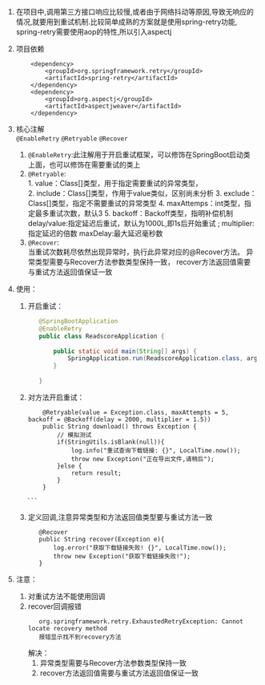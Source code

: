 1.  在项目中,调用第三方接口响应比较慢,或者由于网络抖动等原因,导致无响应的情况,就要用到重试机制.比较简单成熟的方案就是使用spring-retry功能,  
    spring-retry需要使用aop的特性,所以引入aspectj
2.  项目依赖  
    ```text
        <dependency>
            <groupId>org.springframework.retry</groupId>
            <artifactId>spring-retry</artifactId>
        </dependency>
        <dependency>
            <groupId>org.aspectj</groupId>
            <artifactId>aspectjweaver</artifactId>
        </dependency>
    ```    
3.  核心注解  
    `@EnableRetry` `@Retryable`  `@Recover`    
    
    1.  `@EnableRetry`:此注解用于开启重试框架，可以修饰在SpringBoot启动类上面，也可以修饰在需要重试的类上  
    2.  `@Retryable`:     
              1.   value：Class[]类型，用于指定需要重试的异常类型，   
              2.   include：Class[]类型，作用于value类似，区别尚未分析
              3.   exclude：Class[]类型，指定不需要重试的异常类型
              4.   maxAttemps：int类型，指定最多重试次数，默认3
              5.   backoff：Backoff类型，指明补偿机制  
                      delay/value:指定延迟后重试，默认为1000L,即1s后开始重试 ;
                      multiplier:指定延迟的倍数
                      maxDelay:最大延迟毫秒数
    3.  `@Recover`:   
            当重试次数耗尽依然出现异常时，执行此异常对应的@Recover方法。
             异常类型需要与Recover方法参数类型保持一致，
             recover方法返回值需要与重试方法返回值保证一致 
4.  使用：  
       1.  开启重试：   
            ```java
               @SpringBootApplication
               @EnableRetry
               public class ReadscoreApplication {
               
                   public static void main(String[] args) {
                       SpringApplication.run(ReadscoreApplication.class, args);
                   }
               
               }
            ```           
       2.   对方法开启重试：  
            ```text
                @Retryable(value = Exception.class, maxAttempts = 5, backoff = @Backoff(delay = 2000, multiplier = 1.5))
                public String download() throws Exception {
                    // 模拟测试
                    if(StringUtils.isBlank(null)){
                        log.info("重试查询下载链接: {}", LocalTime.now());
                        throw new Exception("正在导出文件,请稍后");
                    }else {
                        return result;
                    }
                }
           ```    
       3.  定义回调,注意异常类型和方法返回值类型要与重试方法一致  
            ```text
               @Recover
               public String recover(Exception e){
                   log.error("获取下载链接失败! {}", LocalTime.now());
                   throw new Exception("获取下载链接失败!");
               }

            ```    
5.  注意：  
     1.  对重试方法不能使用回调              
     2.  recover回调报错
         ```text
            org.springframework.retry.ExhaustedRetryException: Cannot locate recovery method
            报错显示找不到recovery方法
         ```
         解决：
         1.  异常类型需要与Recover方法参数类型保持一致
         2.  recover方法返回值需要与重试方法返回值保证一致